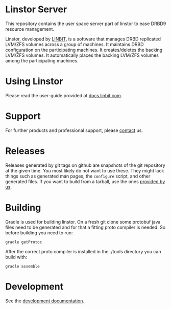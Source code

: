 # Linstor Server

This repository contains the user space server part of linstor to ease DRBD9 resource management.

Linstor, developed by [LINBIT](https://www.linbit.com), is a software that manages DRBD replicated
LVM/ZFS volumes across a group of machines. It maintains DRBD configuration on the participating machines.  It
creates/deletes the backing LVM/ZFS volumes. It automatically places the backing LVM/ZFS volumes among the
participating machines.

# Using Linstor
Please read the user-guide provided at [docs.linbit.com](https://docs.linbit.com).

# Support
For further products and professional support, please
[contact](http://links.linbit.com/support) us.

# Releases
Releases generated by git tags on github are snapshots of the git repository at the given time. You most
likely do not want to use these. They might lack things such as generated man pages, the `configure` script,
and other generated files. If you want to build from a tarball, use the ones [provided by us](https://www.linbit.com/en/drbd-community/drbd-download/).

# Building
Gradle is used for building linstor.
On a fresh git clone some protobuf java files need to be generated and for that a fitting proto compiler is needed.
So before building you need to run:
```
gradle getProtoc
```
After the correct proto compiler is installed in the ./tools directory you can build with:
```
gradle assemble
```

# Development
See the [development documentation](docs/development.md).
